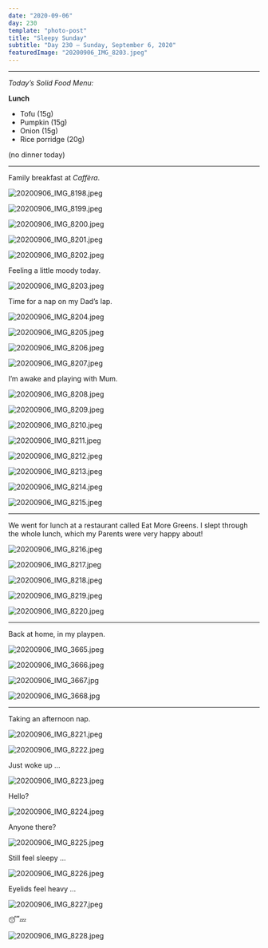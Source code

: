 ```yaml
---
date: "2020-09-06"
day: 230
template: "photo-post"
title: "Sleepy Sunday"
subtitle: "Day 230 – Sunday, September 6, 2020"
featuredImage: "20200906_IMG_8203.jpeg"
---
```


<hr />

_Today’s Solid Food Menu:_

**Lunch**

- Tofu (15g)
- Pumpkin (15g)
- Onion (15g)
- Rice porridge (20g)

(no dinner today)

<hr />

Family breakfast at *Caffèra*.

![20200906_IMG_8198.jpeg](20200906_IMG_8198.jpeg)

![20200906_IMG_8199.jpeg](20200906_IMG_8199.jpeg)

![20200906_IMG_8200.jpeg](20200906_IMG_8200.jpeg)

![20200906_IMG_8201.jpeg](20200906_IMG_8201.jpeg)

![20200906_IMG_8202.jpeg](20200906_IMG_8202.jpeg)

Feeling a little moody today.

![20200906_IMG_8203.jpeg](20200906_IMG_8203.jpeg)

Time for a nap on my Dad’s lap.

![20200906_IMG_8204.jpeg](20200906_IMG_8204.jpeg)

![20200906_IMG_8205.jpeg](20200906_IMG_8205.jpeg)

![20200906_IMG_8206.jpeg](20200906_IMG_8206.jpeg)

![20200906_IMG_8207.jpeg](20200906_IMG_8207.jpeg)

I’m awake and playing with Mum.

![20200906_IMG_8208.jpeg](20200906_IMG_8208.jpeg)

![20200906_IMG_8209.jpeg](20200906_IMG_8209.jpeg)

![20200906_IMG_8210.jpeg](20200906_IMG_8210.jpeg)

![20200906_IMG_8211.jpeg](20200906_IMG_8211.jpeg)

![20200906_IMG_8212.jpeg](20200906_IMG_8212.jpeg)

![20200906_IMG_8213.jpeg](20200906_IMG_8213.jpeg)

![20200906_IMG_8214.jpeg](20200906_IMG_8214.jpeg)

![20200906_IMG_8215.jpeg](20200906_IMG_8215.jpeg)

<hr />

We went for lunch at a restaurant called Eat More Greens. I slept through the whole lunch, which my Parents were very happy about!

![20200906_IMG_8216.jpeg](20200906_IMG_8216.jpeg)

![20200906_IMG_8217.jpeg](20200906_IMG_8217.jpeg)

![20200906_IMG_8218.jpeg](20200906_IMG_8218.jpeg)

![20200906_IMG_8219.jpeg](20200906_IMG_8219.jpeg)

![20200906_IMG_8220.jpeg](20200906_IMG_8220.jpeg)

<hr />

Back at home, in my playpen.

![20200906_IMG_3665.jpeg](20200906_IMG_3665.jpeg)

![20200906_IMG_3666.jpeg](20200906_IMG_3666.jpeg)

![20200906_IMG_3667.jpg](20200906_IMG_3667.jpg)

![20200906_IMG_3668.jpg](20200906_IMG_3668.jpg)

<hr />

Taking an afternoon nap.

![20200906_IMG_8221.jpeg](20200906_IMG_8221.jpeg)

![20200906_IMG_8222.jpeg](20200906_IMG_8222.jpeg)

Just woke up …

![20200906_IMG_8223.jpeg](20200906_IMG_8223.jpeg)

Hello?

![20200906_IMG_8224.jpeg](20200906_IMG_8224.jpeg)

Anyone there?

![20200906_IMG_8225.jpeg](20200906_IMG_8225.jpeg)

Still feel sleepy …

![20200906_IMG_8226.jpeg](20200906_IMG_8226.jpeg)

Eyelids feel heavy …

![20200906_IMG_8227.jpeg](20200906_IMG_8227.jpeg)

😴💤

![20200906_IMG_8228.jpeg](20200906_IMG_8228.jpeg)
